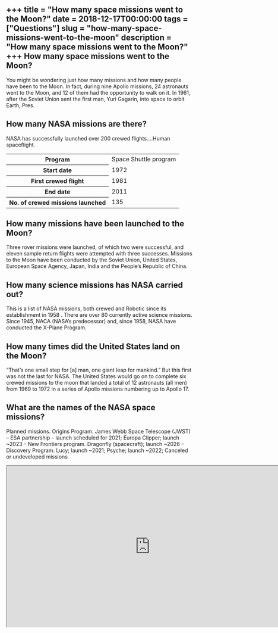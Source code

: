+++
title = "How many space missions went to the Moon?"
date = 2018-12-17T00:00:00
tags = ["Questions"]
slug = "how-many-space-missions-went-to-the-moon"
description = "How many space missions went to the Moon?"
+++
How many space missions went to the Moon?
-----------------------------------------

You might be wondering just how many missions and how many people have been to the Moon. In fact, during nine Apollo missions, 24 astronauts went to the Moon, and 12 of them had the opportunity to walk on it. In 1961, after the Soviet Union sent the first man, Yuri Gagarin, into space to orbit Earth, Pres.

How many NASA missions are there?
---------------------------------

NASA has successfully launched over 200 crewed flights….Human spaceflight.

<table><tr><th>Program</th><td>Space Shuttle program</td></tr><tr><th>Start date</th><td>1972</td></tr><tr><th>First crewed flight</th><td>1981</td></tr><tr><th>End date</th><td>2011</td></tr><tr><th>No. of crewed missions launched</th><td>135</td></tr></table>

How many missions have been launched to the Moon?
-------------------------------------------------

Three rover missions were launched, of which two were successful, and eleven sample return flights were attempted with three successes. Missions to the Moon have been conducted by the Soviet Union, United States, European Space Agency, Japan, India and the People’s Republic of China.

How many science missions has NASA carried out?
-----------------------------------------------

This is a list of NASA missions, both crewed and Robotic since its establishment in 1958 . There are over 80 currently active science missions. Since 1945, NACA (NASA’s predecessor) and, since 1958, NASA have conducted the X-Plane Program.

How many times did the United States land on the Moon?
------------------------------------------------------

“That’s one small step for \[a\] man, one giant leap for mankind.” But this first was not the last for NASA. The United States would go on to complete six crewed missions to the moon that landed a total of 12 astronauts (all men) from 1969 to 1972 in a series of Apollo missions numbering up to Apollo 17.

What are the names of the NASA space missions?
----------------------------------------------

Planned missions. Origins Program. James Webb Space Telescope (JWST) – ESA partnership – launch scheduled for 2021; Europa Clipper; launch ~2023 – New Frontiers program. Dragonfly (spacecraft); launch ~2026 – Discovery Program. Lucy; launch ~2021; Psyche; launch ~2022; Canceled or undeveloped missions

<iframe allow="accelerometer; autoplay; clipboard-write; encrypted-media; gyroscope; picture-in-picture" allowfullscreen="" class="__youtube_prefs__  epyt-is-override  no-lazyload" data-no-lazy="1" data-origheight="433" data-origwidth="770" data-skipgform_ajax_framebjll="" height="433" id="_ytid_29085" loading="lazy" src="https://www.youtube.com/embed/_T8cn2J13-4?enablejsapi=1&autoplay=0&cc_load_policy=0&cc_lang_pref=&iv_load_policy=1&loop=0&modestbranding=0&rel=1&fs=1&playsinline=0&autohide=2&theme=dark&color=red&controls=1&" title="YouTube player" width="770"></iframe>